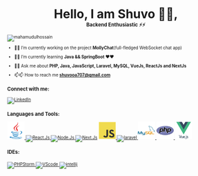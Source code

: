 <!--
**shuvooa707/shuvooa707** is a ✨ _special_ ✨ repository because its `README.md` (this file) appears on your GitHub profile.

Here are some ideas to get you started:

- 🔭 I’m currently working on ...
- 🌱 I’m currently learning ...
- 👯 I’m looking to collaborate on ...
- 🤔 I’m looking for help with ...
- 💬 Ask me about ...
- 📫 How to reach me: ...
- 😄 Pronouns: ...
- ⚡ Fun fact: ...
-->

<h1 align="center" style="margin-bottom:0px;">Hello, I am Shuvo 🙂🙂, <small><small></h1>
<h3 align="center" style="margin-top:0px;"> Backend Enthusiastic ⚡⚡ </h3>

<p align="left"> 
  <img src="https://komarev.com/ghpvc/?username=mahamudulhossain&label=Profile%20views&color=0e75b6&style=flat" alt="mahamudulhossain" /> 
</p>



- 🔭🔭 I’m currently working on the project **MollyChat**(full-fledged WebSocket chat app)

- 🌱🌱 I’m currently learning **Java && SpringBoot ❤️❤️**

- 💬💬 Ask me about **PHP, Java, JavaScript, Laravel, MySQL, VueJs, ReactJs and NextJs**

- 📫📫 How to reach me **shuvooa707@gmail.com**

<h3 align="left">Connect with me:</h3>
<p align="left">
  <a href="https://www.linkedin.com/in/shuvooa707" target="blank">
    <img align="center" src="https://upload.wikimedia.org/wikipedia/commons/c/ca/LinkedIn_logo_initials.png" alt="LinkedIn" height="30" width="40"  />
  </a>
</p>

<h3 align="left">Languages and Tools:</h3>
<p align="left"> 
  <a href="https://www.java.com" target="_blank" rel="noreferrer"> 
    <img src="https://raw.githubusercontent.com/devicons/devicon/master/icons/java/java-original.svg" alt="java" width="40" height="40"/> 
  </a>
  
  <a href="https://reactjs.org/" target="_blank" rel="noreferrer"> 
    <img src="https://upload.wikimedia.org/wikipedia/commons/a/a7/React-icon.svg" alt="React.Js" width="40" height="40"/> 
  </a>
  
  <a href="https://nodejs.org/en/" target="_blank" rel="noreferrer"> 
    <img src="https://upload.wikimedia.org/wikipedia/commons/d/d9/Node.js_logo.svg" alt="Node.Js" width="40" height="40"/> 
  </a>

  <a style="background:white; display:inline-block;" href="https://nextjs.org/" target="_blank" rel="noreferrer"> 
    <img src="https://velog.velcdn.com/images/tjseocld/post/10238718-d9c5-4fb7-a038-e38d221572ed/nextjs.png" alt="Next.Js" width="40" height="40"/> 
  </a>

  <a href="https://developer.mozilla.org/en-US/docs/Web/JavaScript" target="_blank" rel="noreferrer"> 
    <img src="https://raw.githubusercontent.com/devicons/devicon/master/icons/javascript/javascript-original.svg" alt="javascript" width="40" height="40"/> 
  </a> 

  <a href="https://laravel.com/" target="_blank" rel="noreferrer"> 
    <img src="https://laravel.com/img/logomark.min.svg" alt="laravel" width="40" height="40"/> 
  </a> 
  <a href="https://www.mysql.com/" target="_blank" rel="noreferrer"> 
    <img src="https://raw.githubusercontent.com/devicons/devicon/master/icons/mysql/mysql-original-wordmark.svg" alt="mysql" width="40" height="40"/> 
  </a> 
  <a href="https://www.php.net" target="_blank" rel="noreferrer"> 
    <img src="https://raw.githubusercontent.com/devicons/devicon/master/icons/php/php-original.svg" alt="php" width="40" height="40"/> 
  </a> 
  <a href="https://vuejs.org/" target="_blank" rel="noreferrer"> 
    <img src="https://raw.githubusercontent.com/devicons/devicon/master/icons/vuejs/vuejs-original-wordmark.svg" alt="vuejs" width="40" height="40"/> 
  </a> 
</p>


<h3 align="left">IDEs:</h3>
  <a href="https://www.w3schools.com/css/" target="_blank" rel="noreferrer"> 
    <img src="https://upload.wikimedia.org/wikipedia/commons/c/c9/PhpStorm_Icon.svg" alt="PHPStorm" width="40" height="40"/> 
  </a>
  <a href="https://www.w3schools.com/css/" target="_blank" rel="noreferrer"> 
    <img src="https://upload.wikimedia.org/wikipedia/commons/9/9a/Visual_Studio_Code_1.35_icon.svg" alt="VScode" width="40" height="40"/> 
  </a>
  <a href="https://www.w3schools.com/css/" target="_blank" rel="noreferrer"> 
    <img src="https://upload.wikimedia.org/wikipedia/commons/9/9c/IntelliJ_IDEA_Icon.svg" alt="intellij" width="40" height="40"/> 
  </a>
